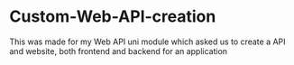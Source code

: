 # Custom-Web-API-creation
This was made for my Web API uni module which asked us to create a API and website, both frontend and backend for an application

